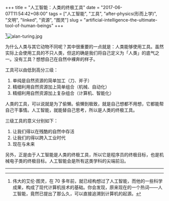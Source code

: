 +++
title = "人工智能：人类的终极工具"
date = "2017-06-07T11:54:42+08:00"
tags = ["人工智能", "工具", "after-physics(形而上学)", "文明", "linked", "资源", "图灵"]
slug = "artificial-intelligence-the-ultimate-tool-of-human-beings"
+++

[^1]![alan-turing.jpg](/images/alan-turing.jpg "艾伦·图灵")

为什么人类与其它动物不同呢？其中很重要的一点就是：人类能够使用工具。虽然实际上会使用工具的不只人类，但这的确是我们将自己定义为「人类」的底气之一。没有工具？想想自己在自然中裸奔的样子。

工具可以由低到高分三级：

1. 单纯是自然资源的简单加工（刀、斧子）
2. 精细利用自然资源加上简单组合（机械、自动化）
3. 精细利用自然资源加上复杂组合（计算机、智能化）

人类的工具，可以说就是为了偷懒。偷懒到极致，就是自己想都不用想，它都能帮自己干事情。人工智能，就能替自己思考，所以是人类的终极工具。

三级工具的意义分别如下：

1. 让我们得以在残酷的自然中存活
2. 让我们的得以跨入工业时代
3. 现在与未来

另外，正是由于人工智能是人类的终极工具，所以它是程序员的终极目标，也是机械电子类的终极目标。人工智能会是所有这类学科的尖端前沿。

---

[^1]: 伟大的艾伦·图灵，在 70 多年前，就已经构想过了人工智能，而他的一些科学成果，构成了现代计算机技术的基础。你会发现，原来现在的一个热词——人工智能，竟然已提出了那么久，可以直接追溯到计算机的起源。
